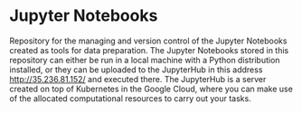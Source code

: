 # Jupyter Notebooks
Repository for the managing and version control of the Jupyter Notebooks created as tools for data preparation. The Jupyter Notebooks stored in this repository can either be run in a local machine with a Python distribution installed, or they can be uploaded to the JupyterHub in this address http://35.236.81.152/ and executed there. The JupyterHub is a server created on top of Kubernetes in the Google Cloud, where you can make use of the allocated computational resources to carry out your tasks.
